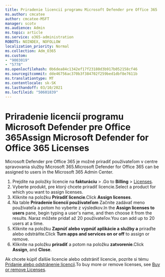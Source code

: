 ```yaml
---
title: Priradenie licencií programu Microsoft Defender pre Office 365
ms.author: cmcatee
author: cmcatee-MSFT
manager: scotv
ms.audience: Admin
ms.topic: article
ms.service: o365-administration
ROBOTS: NOINDEX, NOFOLLOW
localization_priority: Normal
ms.collection: Adm_O365
ms.custom:
- "9003019"
- "5778"
ms.openlocfilehash: 0b6dea84c1342ef17f23180d3b917b052158cf46
ms.sourcegitcommit: dde46756ac370b3f384702f259bed1dbf8e7611b
ms.translationtype: MT
ms.contentlocale: sk-SK
ms.lasthandoff: 03/10/2021
ms.locfileid: "50601839"
---
```

# <a name="assign-microsoft-defender-for-office-365-licenses"></a><span data-ttu-id="cf31c-102">Priradenie licencií programu Microsoft Defender pre Office 365</span><span class="sxs-lookup"><span data-stu-id="cf31c-102">Assign Microsoft Defender for Office 365 Licenses</span></span>

<span data-ttu-id="cf31c-103">Microsoft Defender pre Office 365 je možné priradiť používateľom v centre spravovania služby Microsoft 365.</span><span class="sxs-lookup"><span data-stu-id="cf31c-103">Microsoft Defender for Office 365 can be assigned to users in the Microsoft 365 Admin Center.</span></span>

1. <span data-ttu-id="cf31c-104">Prejdite na položky licencie na **fakturáciu**  >  [](https://go.microsoft.com/fwlink/p/?linkid=842264).</span><span class="sxs-lookup"><span data-stu-id="cf31c-104">Go to **Billing** > [Licenses](https://go.microsoft.com/fwlink/p/?linkid=842264).</span></span>
2. <span data-ttu-id="cf31c-105">Vyberte produkt, pre ktorý chcete priradiť licencie.</span><span class="sxs-lookup"><span data-stu-id="cf31c-105">Select a product for which you want to assign licenses.</span></span>
3. <span data-ttu-id="cf31c-106">Kliknite na položku **Priradiť licencie**.</span><span class="sxs-lookup"><span data-stu-id="cf31c-106">Click **Assign licenses**.</span></span>
4. <span data-ttu-id="cf31c-107">Na table **Priradenie licencií používateľom**  Začnite zadávať meno používateľa a potom ho vyberte z výsledkov.</span><span class="sxs-lookup"><span data-stu-id="cf31c-107">In the **Assign licenses to users**  pane, begin typing a user's name, and then choose it from the results.</span></span> <span data-ttu-id="cf31c-108">Naraz môžete pridať až 20 používateľov.</span><span class="sxs-lookup"><span data-stu-id="cf31c-108">You can add up to 20 users at a time.</span></span>
5. <span data-ttu-id="cf31c-109">Kliknite na položku **Zapnúť alebo vypnúť aplikácie a služby a**  priraďte alebo odstráňte.</span><span class="sxs-lookup"><span data-stu-id="cf31c-109">Click **Turn apps and services on or off**  to assign or remove.</span></span>
6. <span data-ttu-id="cf31c-110">Kliknite na položku **priradiť** a potom na položku  **zatvorenie**.</span><span class="sxs-lookup"><span data-stu-id="cf31c-110">Click **Assign**, and  **Close**.</span></span>

<span data-ttu-id="cf31c-111">Ak chcete kúpiť ďalšie licencie alebo odstrániť licencie, pozrite si tému [Pridanie alebo odstránenie licencií](https://docs.microsoft.com/microsoft-365/commerce/licenses/buy-licenses#buy-or-remove-licenses-for-your-business-subscription).</span><span class="sxs-lookup"><span data-stu-id="cf31c-111">To buy more or remove licenses, see [Buy or remove Licenses](https://docs.microsoft.com/microsoft-365/commerce/licenses/buy-licenses#buy-or-remove-licenses-for-your-business-subscription).</span></span>